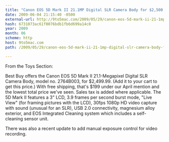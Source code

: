 ```yaml
---
title: "Canon EOS 5D Mark II 21.1MP Digital SLR Camera Body for $2,500 + free shipping"
date: 2009-06-04 21:15:40 -0500
external-url: http://9to5mac.com/2009/05/29/canon-eos-5d-mark-ii-21-1mp-digital-slr-camera-body-for-2500-free-shipping/
hash: 6731073ac61f0076bdb1fb6d699a14c0
year: 2009
month: 06
scheme: http
host: 9to5mac.com
path: /2009/05/29/canon-eos-5d-mark-ii-21-1mp-digital-slr-camera-body-for-2500-free-shipping/

---
```


From the Toys Section:

Best Buy offers the Canon EOS 5D Mark II 21.1-Megapixel Digital SLR Camera Body, model no. 2764B003, for $2,499.99. (Add it to your cart to get this price.) With free shipping, that's $199 under our April mention and the lowest total price we've seen. Sales tax is added where applicable. The 5D Mark II features a 3" LCD, 3.9 frames per second burst mode, "Live View" (for framing pictures with the LCD), 30fps 1080p HD video capture with sound (unusual for an SLR), USB 2.0 connectivity, magnesium alloy exterior, and EOS Integrated Cleaning system which includes a self-cleaning sensor unit.

There was also a recent update to add manual exposure control for video recording.

